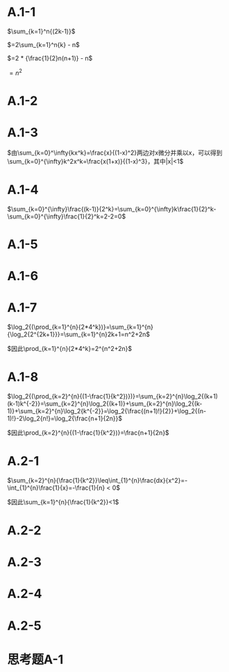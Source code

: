 # A.1-1

$\sum_{k=1}^n{(2k-1)}$

$=2\sum_{k=1}^n{k} - n$

$=2 * {\frac{1}{2}n(n+1)} - n$

$=n^2$

# A.1-2

# A.1-3

$由\sum_{k=0}^\infty{kx^k}=\frac{x}{(1-x)^2}两边对x微分并乘以x，可以得到\sum_{k=0}^{\infty}k^2x^k=\frac{x(1+x)}{(1-x)^3}，其中|x|<1$

# A.1-4

$\sum_{k=0}^{\infty}\frac{(k-1)}{2^k}=\sum_{k=0}^{\infty}k\frac{1}{2}^k-\sum_{k=0}^{\infty}\frac{1}{2}^k=2-2=0$

# A.1-5

# A.1-6

# A.1-7

$\log_2{(\prod_{k=1}^{n}{2*4^k})}=\sum_{k=1}^{n}{\log_2{2^{2k+1}}}=\sum_{k=1}^{n}2k+1=n^2+2n$

$因此\prod_{k=1}^{n}{2*4^k}=2^{n^2+2n}$

# A.1-8

$\log_2{(\prod_{k=2}^{n}{(1-\frac{1}{k^2})})}=\sum_{k=2}^{n}\log_2{(k+1)(k-1)k^{-2}}=\sum_{k=2}^{n}\log_2{(k+1)}+\sum_{k=2}^{n}\log_2{(k-1)}+\sum_{k=2}^{n}\log_2{k^{-2}}=\log_2{\frac{(n+1)!}{2}}+\log_2{(n-1)!}-2\log_2{n!}=\log_2{\frac{n+1}{2n}}$

$因此\prod_{k=2}^{n}{(1-\frac{1}{k^2})}=\frac{n+1}{2n}$

# A.2-1

$\sum_{k=2}^{n}{\frac{1}{k^2}}\leq\int_{1}^{n}\frac{dx}{x^2}=-\int_{1}^{n}\frac{1}{x}=-\frac{1}{n} < 0$

$因此\sum_{k=1}^{n}{\frac{1}{k^2}}<1$

# A.2-2

# A.2-3

# A.2-4

# A.2-5

# 思考题A-1
